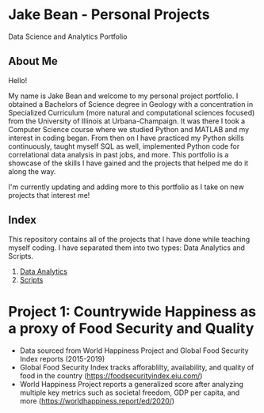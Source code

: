 # Jake Bean - Personal Projects
Data Science and Analytics Portfolio

## About Me
Hello!

My name is Jake Bean and welcome to my personal project portfolio. I obtained a Bachelors of Science degree in Geology with a concentration in Specialized Curriculum (more natural and computational sciences focused) from the University of Illinois at Urbana-Champaign. It was there I took a Computer Science course where we studied Python and MATLAB and my interest in coding began. From then on I have practiced my Python skills continuously, taught myself SQL as well, implemented Python code for correlational data analysis in past jobs, and more. This portfolio is a showcase of the skills I have gained and the projects that helped me do it along the way.  

I'm currently updating and adding more to this portfolio as I take on new projects that interest me!

## Index
This repository contains all of the projects that I have done while teaching myself coding. I have separated them into two types: Data Analytics and Scripts.
  1. [Data Analytics](../jbean1597/PersonalPortfolio/DataAnalytics)
  2. [Scripts](../jbean1597/PersonalPortfolio/Scripts)

# Project 1: Countrywide Happiness as a proxy of Food Security and Quality
* Data sourced from World Happiness Project and Global Food Security Index reports (2015-2019)
* Global Food Security Index tracks afforablilty, availability, and quality of food in the country (https://foodsecurityindex.eiu.com/)
* World Happiness Project reports a generalized score after analyzing multiple key metrics such as societal freedom, GDP per capita, and more (https://worldhappiness.report/ed/2020/)
